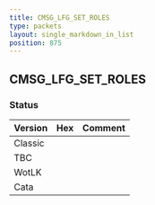 ```yaml
---
title: CMSG_LFG_SET_ROLES
type: packets
layout: single_markdown_in_list
position: 875
---
```


## CMSG_LFG_SET_ROLES

### Status

Version | Hex | Comment
---------- | ---------- | ---------- 
Classic |  |  
TBC |  |  
WotLK |  |  
Cata |  |  
